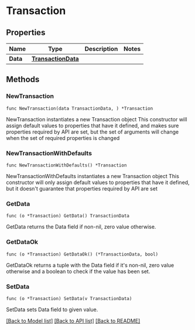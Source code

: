 # Transaction

## Properties

Name | Type | Description | Notes
------------ | ------------- | ------------- | -------------
**Data** | [**TransactionData**](TransactionData.md) |  | 

## Methods

### NewTransaction

`func NewTransaction(data TransactionData, ) *Transaction`

NewTransaction instantiates a new Transaction object
This constructor will assign default values to properties that have it defined,
and makes sure properties required by API are set, but the set of arguments
will change when the set of required properties is changed

### NewTransactionWithDefaults

`func NewTransactionWithDefaults() *Transaction`

NewTransactionWithDefaults instantiates a new Transaction object
This constructor will only assign default values to properties that have it defined,
but it doesn't guarantee that properties required by API are set

### GetData

`func (o *Transaction) GetData() TransactionData`

GetData returns the Data field if non-nil, zero value otherwise.

### GetDataOk

`func (o *Transaction) GetDataOk() (*TransactionData, bool)`

GetDataOk returns a tuple with the Data field if it's non-nil, zero value otherwise
and a boolean to check if the value has been set.

### SetData

`func (o *Transaction) SetData(v TransactionData)`

SetData sets Data field to given value.



[[Back to Model list]](../README.md#documentation-for-models) [[Back to API list]](../README.md#documentation-for-api-endpoints) [[Back to README]](../README.md)


